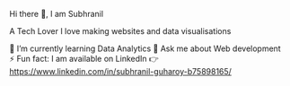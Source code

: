  Hi there 👋,  I am Subhranil

A Tech Lover
I love making websites and data visualisations

 
🌱 I’m currently learning Data Analytics 
💬 Ask me about Web development  
⚡ Fun fact: I am available on LinkedIn 👉 https://www.linkedin.com/in/subhranil-guharoy-b75898165/ 

